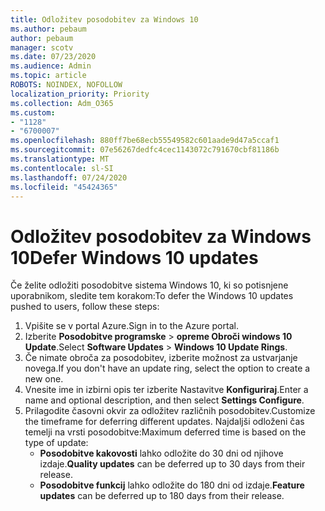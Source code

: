 ```yaml
---
title: Odložitev posodobitev za Windows 10
ms.author: pebaum
author: pebaum
manager: scotv
ms.date: 07/23/2020
ms.audience: Admin
ms.topic: article
ROBOTS: NOINDEX, NOFOLLOW
localization_priority: Priority
ms.collection: Adm_O365
ms.custom:
- "1128"
- "6700007"
ms.openlocfilehash: 880ff7be68ecb55549582c601aade9d47a5ccaf1
ms.sourcegitcommit: 07e56267dedfc4cec1143072c791670cbf81186b
ms.translationtype: MT
ms.contentlocale: sl-SI
ms.lasthandoff: 07/24/2020
ms.locfileid: "45424365"
---
```

# <a name="defer-windows-10-updates"></a><span data-ttu-id="7d1d2-102">Odložitev posodobitev za Windows 10</span><span class="sxs-lookup"><span data-stu-id="7d1d2-102">Defer Windows 10 updates</span></span>

<span data-ttu-id="7d1d2-103">Če želite odložiti posodobitve sistema Windows 10, ki so potisnjene uporabnikom, sledite tem korakom:</span><span class="sxs-lookup"><span data-stu-id="7d1d2-103">To defer the Windows 10 updates pushed to users, follow these steps:</span></span>

1. <span data-ttu-id="7d1d2-104">Vpišite se v portal Azure.</span><span class="sxs-lookup"><span data-stu-id="7d1d2-104">Sign in to the Azure portal.</span></span>
2. <span data-ttu-id="7d1d2-105">Izberite **Posodobitve programske**   >   **opreme Obroči windows 10 Update**.</span><span class="sxs-lookup"><span data-stu-id="7d1d2-105">Select  **Software Updates**  >  **Windows 10 Update Rings**.</span></span>
3. <span data-ttu-id="7d1d2-106">Če nimate obroča za posodobitev, izberite možnost za ustvarjanje novega.</span><span class="sxs-lookup"><span data-stu-id="7d1d2-106">If you don't have an update ring, select the option to create a new one.</span></span>
4. <span data-ttu-id="7d1d2-107">Vnesite ime in izbirni opis ter izberite Nastavitve **Konfiguriraj**.</span><span class="sxs-lookup"><span data-stu-id="7d1d2-107">Enter a name and optional description, and then select  **Settings Configure**.</span></span>
5. <span data-ttu-id="7d1d2-108">Prilagodite časovni okvir za odložitev različnih posodobitev.</span><span class="sxs-lookup"><span data-stu-id="7d1d2-108">Customize the timeframe for deferring different updates.</span></span> <span data-ttu-id="7d1d2-109">Najdaljši odloženi čas temelji na vrsti posodobitve:</span><span class="sxs-lookup"><span data-stu-id="7d1d2-109">Maximum deferred time is based on the type of update:</span></span>
    - <span data-ttu-id="7d1d2-110">**Posodobitve kakovosti** lahko odložite do 30 dni od njihove izdaje.</span><span class="sxs-lookup"><span data-stu-id="7d1d2-110">**Quality updates**  can be deferred up to 30 days from their release.</span></span>
    - <span data-ttu-id="7d1d2-111">**Posodobitve funkcij** lahko odložite do 180 dni od izdaje.</span><span class="sxs-lookup"><span data-stu-id="7d1d2-111">**Feature updates**  can be deferred up to 180 days from their release.</span></span>
